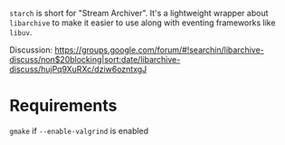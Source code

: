 `starch` is short for "Stream Archiver". It's a lightweight wrapper about
`libarchive` to make it easier to use along with eventing frameworks like
`libuv`.

Discussion: https://groups.google.com/forum/#!searchin/libarchive-discuss/non$20blocking|sort:date/libarchive-discuss/hujPq9XuRXc/dziw6ozntxgJ


# Requirements

`gmake` if `--enable-valgrind` is enabled
